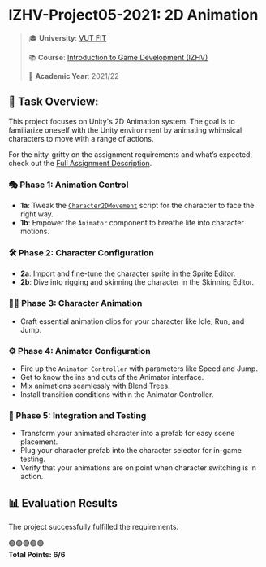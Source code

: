 # **IZHV-Project05-2021:** 2D Animation

> 🎓 **University**: [VUT FIT](https://www.fit.vut.cz/)
>
> 📚 **Course**: [Introduction to Game Development (IZHV)](https://www.fit.vut.cz/study/course/250838/)
>
> 📅 **Academic Year**: 2021/22

## 🎯 Task Overview:

This project focuses on Unity's 2D Animation system. The goal is to familiarize oneself with the Unity environment by animating whimsical characters to move with a range of actions.

For the nitty-gritty on the assignment requirements and what’s expected, check out the [Full Assignment Description](http://cphoto.fit.vutbr.cz/ludo/courses/izhv/exercises/e5/).

### 🎭 Phase 1: Animation Control

- **1a**: Tweak the [`Character2DMovement`](Assets/Scripts/Player/Character2DMovement.cs) script for the character to face the right way.
- **1b**: Empower the `Animator` component to breathe life into character motions.

### 🛠️ Phase 2: Character Configuration

- **2a**: Import and fine-tune the character sprite in the Sprite Editor.
- **2b**: Dive into rigging and skinning the character in the Skinning Editor.

### 🏃‍♂️ Phase 3: Character Animation

- Craft essential animation clips for your character like Idle, Run, and Jump.

### ⚙️ Phase 4: Animator Configuration

- Fire up the `Animator Controller` with parameters like Speed and Jump.
- Get to know the ins and outs of the Animator interface.
- Mix animations seamlessly with Blend Trees.
- Install transition conditions within the Animator Controller.

### 🔧 Phase 5: Integration and Testing

- Transform your animated character into a prefab for easy scene placement.
- Plug your character prefab into the character selector for in-game testing.
- Verify that your animations are on point when character switching is in action.

## 📊 Evaluation Results

The project successfully fulfilled the requirements.

🟢🟢🟢🟢🟢  
**Total Points: 6/6**
